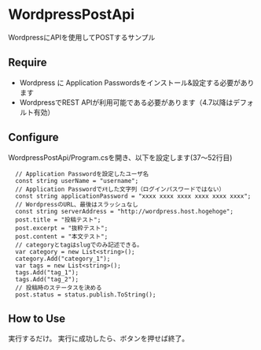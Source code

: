 # WordpressPostApi

WordpressにAPIを使用してPOSTするサンプル

## Require

- Wordpress に Application Passwordsをインストール&設定する必要があります
- WordpressでREST APIが利用可能である必要があります（4.7以降はデフォルト有効）

## Configure

WordpressPostApi/Program.csを開き、以下を設定します(37～52行目)

``` CSharp
  // Application Passwordを設定したユーザ名
  const string userName = "username";
  // Application Passwordでﾒﾓした文字列（ログインパスワードではない）
  const string applicationPassword = "xxxx xxxx xxxx xxxx xxxx xxxx";
  // WordpressのURL、最後はスラッシュなし
  const string serverAddress = "http://wordpress.host.hogehoge";
  post.title = "投稿テスト";
  post.excerpt = "抜粋テスト";
  post.content = "本文テスト";
  // categoryとtagはslugでのみ記述できる。
  var category = new List<string>();
  category.Add("category_1");
  var tags = new List<string>();
  tags.Add("tag_1");
  tags.Add("tag_2");
  // 投稿時のステータスを決める
  post.status = status.publish.ToString();
```

## How to Use

実行するだけ。
実行に成功したら、ボタンを押せば終了。
